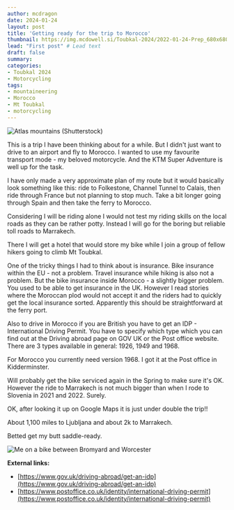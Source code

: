 ```yaml
---
author: mcdragon
date: 2024-01-24
layout: post
title: 'Getting ready for the trip to Morocco'
thumbnail: https://img.mcdowell.si/Toubkal-2024/2022-01-24-Prep_680x680.jpg
lead: "First post" # Lead text
draft: false
summary: 
categories:
- Toubkal 2024
- Motorcycling
tags:
- mountaineering
- Morocco
- Mt Toubkal
- motorcycling
---
```

![Atlas mountains (Shutterstock)](https://img.mcdowell.si/Toubkal-2024/Atlas-Mountains.jpg "Atlas mountains (Shutterstock)")

This is a trip I have been thinking about for a while. But I didn't just want to drive to an airport and fly to Morocco. I wanted to use my favourite transport mode - my beloved motorcycle. And the KTM Super Adventure is well up for the task. 

I have only made a very approximate plan of my route but it would basically look something like this: ride to Folkestone, Channel Tunnel to Calais, then ride through France but not planning to stop much. Take a bit longer going through Spain and then take the ferry to Morocco.

Considering I will be riding alone I would not test my riding skills on the local roads as they can be rather potty. Instead I will go for the boring but reliable toll roads to Marrakech. 

There I will get a hotel that would store my bike while I join a group of fellow hikers going to climb Mt Toubkal. 

One of the tricky things I had to think about is insurance. Bike insurance within the EU - not a problem. Travel insurance while hiking is also not a problem. But the bike insurance inside Morocco - a slightly bigger problem. You used to be able to get insurance in the UK. However I read stories where the Moroccan plod would not accept it and the riders had to quickly get the local insurance sorted. Apparently this should be straightforward at the ferry port. 

Also to drive in Morocco if you are British you have to get an IDP - International Driving Permit. You have to specify which type which you can find out at the Driving abroad page on GOV UK or the Post office website. There are 3 types available in general: 1926, 1949 and 1968.

For Morocco you currently need version 1968. I got it at the Post office in Kidderminster.

Will probably get the bike serviced again in the Spring to make sure it's OK. However the ride to Marrakech is not much bigger than when I rode to Slovenia in 2021 and 2022. Surely.

OK, after looking it up on Google Maps it is just under double the trip!!

About 1,100 miles to Ljubljana and about 2k to Marrakech. 

Betted get my butt saddle-ready.

![Me on a bike between Bromyard and Worcester](https://img.mcdowell.si/Toubkal-2024/Martin-BP-Worcester-Firestorm.jpg "Me on a bike between Bromyard and Worcester (Biker Pics)")

**External links:**
- [https://www.gov.uk/driving-abroad/get-an-idp](https://www.gov.uk/driving-abroad/get-an-idp)
- [https://www.postoffice.co.uk/identity/international-driving-permit](https://www.postoffice.co.uk/identity/international-driving-permit)
